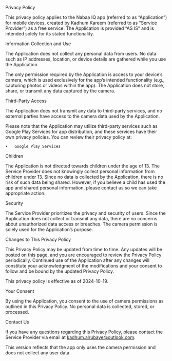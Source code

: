 
Privacy Policy

This privacy policy applies to the Nabaa IQ app (referred to as “Application”) for mobile devices, created by Kadhum Kareem (referred to as “Service Provider”) as a free service. The Application is provided “AS IS” and is intended solely for its stated functionality.

Information Collection and Use

The Application does not collect any personal data from users. No data such as IP addresses, location, or device details are gathered while you use the Application.

The only permission required by the Application is access to your device’s camera, which is used exclusively for the app’s intended functionality (e.g., capturing photos or videos within the app). The Application does not store, share, or transmit any data captured by the camera.

Third-Party Access

The Application does not transmit any data to third-party services, and no external parties have access to the camera data used by the Application.

Please note that the Application may utilize third-party services such as Google Play Services for app distribution, and these services have their own privacy policies. You can review their privacy policy at:

	•	Google Play Services

Children

The Application is not directed towards children under the age of 13. The Service Provider does not knowingly collect personal information from children under 13. Since no data is collected by the Application, there is no risk of such data being shared. However, if you believe a child has used the app and shared personal information, please contact us so we can take appropriate action.

Security

The Service Provider prioritizes the privacy and security of users. Since the Application does not collect or transmit any data, there are no concerns about unauthorized data access or breaches. The camera permission is solely used for the Application’s purpose.

Changes to This Privacy Policy

This Privacy Policy may be updated from time to time. Any updates will be posted on this page, and you are encouraged to review the Privacy Policy periodically. Continued use of the Application after any changes will constitute your acknowledgment of the modifications and your consent to follow and be bound by the updated Privacy Policy.

This privacy policy is effective as of 2024-10-19.

Your Consent

By using the Application, you consent to the use of camera permissions as outlined in this Privacy Policy. No personal data is collected, stored, or processed.

Contact Us

If you have any questions regarding this Privacy Policy, please contact the Service Provider via email at kadhum.alrubaye@outlook.com.

This version reflects that the app only uses the camera permission and does not collect any user data.
